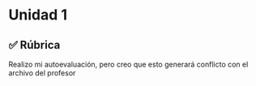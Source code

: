 # Unidad 1

## ✅ Rúbrica

Realizo mi autoevaluación, pero creo que esto generará conflicto con el archivo del profesor
